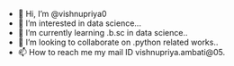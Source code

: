 - 👋 Hi, I’m @vishnupriya0
- 👀 I’m interested in data science...
- 🌱 I’m currently learning .b.sc in data science..
- 💞️ I’m looking to collaborate on .python related works..
- 📫 How to reach me my mail ID vishnupriya.ambati@05.

<!---
vishnupriya0/vishnupriya0 is a ✨ special ✨ repository because its `README.md` (this file) appears on your GitHub profile.
You can click the Preview link to take a look at your changes.
--->
